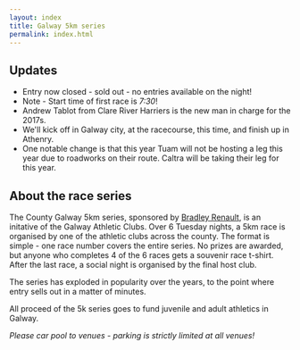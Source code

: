 ```yaml
---
layout: index
title: Galway 5km series
permalink: index.html
---
```


Updates
-------

- Entry now closed - sold out - no entries available on the night!
- Note - Start time of first race is _7:30_!
- Andrew Tablot from Clare River Harriers is the new man in charge for the 2017s.
- We'll kick off in Galway city, at the racecourse, this time, and finish up in Athenry.
- One notable change is that this year Tuam will not be hosting a leg this year due to roadworks on their route. Caltra will be taking their leg for this year.

About the race series
---------------------

The County Galway 5km series, sponsored by [Bradley Renault](http://bradleyrenault.ie/), is an initative of the Galway Athletic Clubs. Over 6 Tuesday nights, a 5km race is organised by one of the athletic clubs across the county. The format is simple - one race number covers the entire series. No prizes are awarded, but anyone who completes 4 of the 6 races gets a souvenir race t-shirt. After the last race, a social night is organised by the final host club.

The series has exploded in popularity over the years, to the point where entry sells out in a matter of minutes.

All proceed of the 5k series goes to fund juvenile and adult athletics in Galway.

*Please car pool to venues - parking is strictly limited at all venues!*
